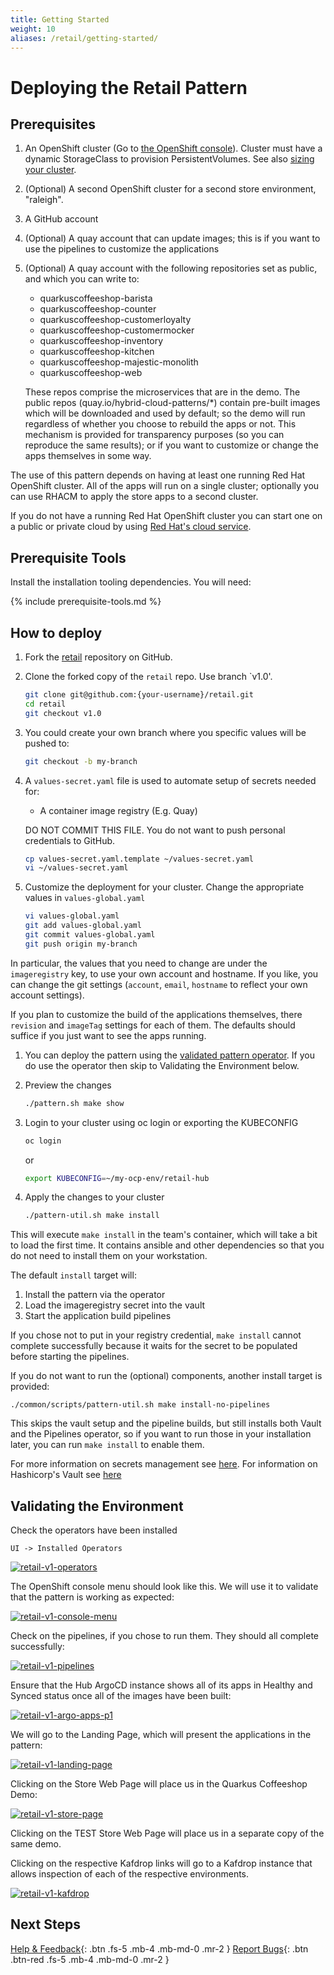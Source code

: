 ```yaml
---
title: Getting Started
weight: 10
aliases: /retail/getting-started/
---
```


# Deploying the Retail Pattern

## Prerequisites

1. An OpenShift cluster (Go to [the OpenShift console](https://console.redhat.com/openshift/create)). Cluster must have a dynamic StorageClass to provision PersistentVolumes. See also [sizing your cluster](../../retail/cluster-sizing).
1. (Optional) A second OpenShift cluster for a second store environment, "raleigh".
1. A GitHub account
1. (Optional) A quay account that can update images; this is if you want to use the pipelines to customize the applications
1. (Optional) A quay account with the following repositories set as public, and which you can write to:

    - quarkuscoffeeshop-barista
    - quarkuscoffeeshop-counter
    - quarkuscoffeeshop-customerloyalty
    - quarkuscoffeeshop-customermocker
    - quarkuscoffeeshop-inventory
    - quarkuscoffeeshop-kitchen
    - quarkuscoffeeshop-majestic-monolith
    - quarkuscoffeeshop-web

   These repos comprise the microservices that are in the demo. The public repos (quay.io/hybrid-cloud-patterns/*) contain pre-built images which will be downloaded and used by default; so the demo will run regardless of whether you choose to rebuild the apps or not. This mechanism is provided for transparency purposes (so you can reproduce the same results); or if you want to customize or change the apps themselves in some way.

The use of this pattern depends on having at least one running Red Hat
OpenShift cluster. All of the apps will run on a single cluster; optionally you can use RHACM to apply the store apps to a second cluster.

If you do not have a running Red Hat OpenShift cluster you can start one on a
public or private cloud by using [Red Hat's cloud
service](https://console.redhat.com/openshift/create).

## Prerequisite Tools

Install the installation tooling dependencies. You will need:

{% include prerequisite-tools.md %}

## How to deploy

1. Fork the [retail](https://github.com/validatedpatterns/retail) repository on GitHub.

1. Clone the forked copy of the `retail` repo. Use branch `v1.0'.

   ```sh
   git clone git@github.com:{your-username}/retail.git
   cd retail
   git checkout v1.0
   ```

1. You could create your own branch where you specific values will be pushed to:

   ```sh
   git checkout -b my-branch
   ```

1. A `values-secret.yaml` file is used to automate setup of secrets needed for:

   - A container image registry (E.g. Quay)

   DO NOT COMMIT THIS FILE. You do not want to push personal credentials to GitHub.

   ```sh
   cp values-secret.yaml.template ~/values-secret.yaml
   vi ~/values-secret.yaml
   ```

1. Customize the deployment for your cluster. Change the appropriate values in `values-global.yaml`

   ```sh
   vi values-global.yaml
   git add values-global.yaml
   git commit values-global.yaml
   git push origin my-branch
   ```

In particular, the values that you need to change are under the `imageregistry` key, to use your own account and hostname. If you like, you can change the git settings (`account`, `email`, `hostname` to reflect your own account settings).

If you plan to customize the build of the applications themselves, there `revision` and `imageTag` settings for each of them. The defaults should suffice if you just want to see the apps running.

1. You can deploy the pattern using the [validated pattern operator](/infrastructure/using-validated-pattern-operator/). If you do use the operator then skip to Validating the Environment below.

1. Preview the changes

   ```sh
   ./pattern.sh make show
   ```

1. Login to your cluster using oc login or exporting the KUBECONFIG

   ```sh
   oc login
   ```

   or

   ```sh
   export KUBECONFIG=~/my-ocp-env/retail-hub
   ```

1. Apply the changes to your cluster

   ```sh
   ./pattern-util.sh make install
   ```

This will execute `make install` in the team's container, which will take a bit to load the first time. It contains ansible and other dependencies so that you do not need to install them on your workstation.

The default `install` target will:

1. Install the pattern via the operator
1. Load the imageregistry secret into the vault
1. Start the application build pipelines

If you chose not to put in your registry credential, `make install` cannot complete successfully because it waits for the secret to be populated before starting the pipelines.

If you do not want to run the (optional) components, another install target is provided:

```text
./common/scripts/pattern-util.sh make install-no-pipelines
```

This skips the vault setup and the pipeline builds, but still installs both Vault and the Pipelines operator, so if you want to run those in your installation later, you can run `make install` to enable them.

For more information on secrets management see [here](/secrets). For information on Hashicorp's Vault see [here](/secrets/vault)

## Validating the Environment

Check the operators have been installed

   ```text
   UI -> Installed Operators
   ```

[![retail-v1-operators](/images/retail/retail-v1-operators.png)](/images/retail/retail-v1-operators.png)

The OpenShift console menu should look like this. We will use it to validate that the pattern is working as expected:

[![retail-v1-console-menu](/images/retail/retail-v1-console-menu.png)](/images/retail/retail-v1-console-menu.png)

Check on the pipelines, if you chose to run them. They should all complete successfully:

[![retail-v1-pipelines](/images/retail/retail-v1-pipelines.png)](/images/retail/retail-v1-pipelines.png)

Ensure that the Hub ArgoCD instance shows all of its apps in Healthy and Synced status once all of the images have been built:

[![retail-v1-argo-apps-p1](/images/retail/retail-v1-argo-apps-p1.png)](/images/retail/retail-v1-argo-apps-p1.png)

We will go to the Landing Page, which will present the applications in the pattern:

[![retail-v1-landing-page](/images/retail/retail-v1-landing-page.png)](/images/retail/retail-v1-landing-page.png)

Clicking on the Store Web Page will place us in the Quarkus Coffeeshop Demo:

[![retail-v1-store-page](/images/retail/retail-v1-store-page.png)](/images/retail/retail-v1-store-page.png)

Clicking on the TEST Store Web Page will place us in a separate copy of the same demo.

Clicking on the respective Kafdrop links will go to a Kafdrop instance that allows inspection of each of the respective environments.

[![retail-v1-kafdrop](/images/retail/retail-v1-kafdrop.png)](/images/retail/retail-v1-kafdrop.png)

## Next Steps

[Help & Feedback](https://groups.google.com/g/hybrid-cloud-patterns){: .btn .fs-5 .mb-4 .mb-md-0 .mr-2 }
[Report Bugs](https://github.com/validatedpatterns/retail/issues){: .btn .btn-red .fs-5 .mb-4 .mb-md-0 .mr-2 }
